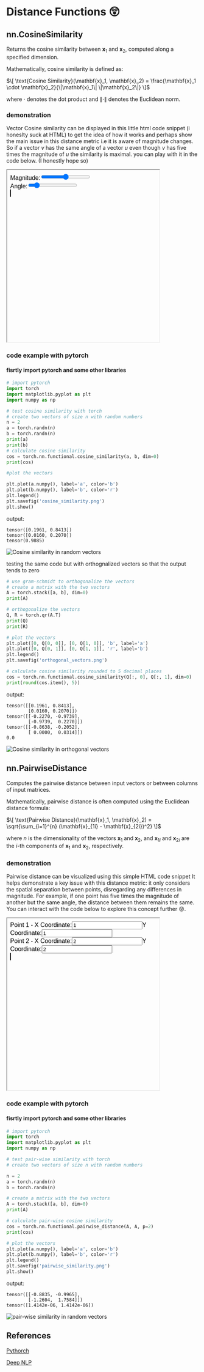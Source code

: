 # Distance Functions 😲
<script src="https://polyfill.io/v3/polyfill.min.js?features=es6"></script>
<script id="MathJax-script" async src="https://cdn.jsdelivr.net/npm/mathjax@3/es5/tex-mml-chtml.js"></script>

## nn.CosineSimilarity 

Returns the cosine similarity between $\mathbf{x}_1$ and $\mathbf{x}_2$, computed along a specified dimension.

Mathematically, cosine similarity is defined as:

$\[
\text{Cosine Similarity}(\mathbf{x}_1, \mathbf{x}_2) = \frac{\mathbf{x}_1 \cdot \mathbf{x}_2}{\|\mathbf{x}_1\| \|\mathbf{x}_2\|}
\]$

where $\cdot$ denotes the dot product and $\|\cdot\|$ denotes the Euclidean norm.

### demonstration

Vector Cosine similarity can be displayed in this little html code snippet (i honeslty suck at HTML) to get the idea of how it works and perhaps show the main issue in this distance metric i.e it is aware of magnitude changes. So if a vector $v$ has the same angle of a vector $u$ even though $v$ has five times the magnitude of $u$ the similarity is maximal. you can play with it in the code below. (I honestly hope so)

<iframe srcdoc="<html><head><style>body{font-family: Arial, sans-serif;}canvas{border:1px solid #000;width:400px;height:400px;margin-bottom:20px;}</style></head><body><div><label for='magnitude'>Magnitude:</label><input type='range' id='magnitude' min='0' max='200' value='100'></div><div><label for='angle'>Angle:</label><input type='range' id='angle' min='0' max='360' value='45'></div><canvas id='canvas'></canvas><div id='similarity'></div><script>const canvas=document.getElementById('canvas');const ctx=canvas.getContext('2d');const magnitudeInput=document.getElementById('magnitude');const angleInput=document.getElementById('angle');const similarityDisplay=document.getElementById('similarity');let baseVector={x:1,y:1};let varyingVector={x:1,y:1};let magnitude=100;function drawVectors(){ctx.clearRect(0,0,canvas.width,canvas.height);ctx.beginPath();ctx.moveTo(0,canvas.height/2);ctx.lineTo(canvas.width,canvas.height/2);ctx.stroke();ctx.beginPath();ctx.moveTo(canvas.width/2,0);ctx.lineTo(canvas.width/2,canvas.height);ctx.stroke();ctx.beginPath();ctx.moveTo(canvas.width/2,canvas.height/2);ctx.lineTo(canvas.width/2+baseVector.x*20,canvas.height/2-baseVector.y*20);ctx.strokeStyle='blue';ctx.stroke();ctx.beginPath();ctx.moveTo(canvas.width/2,canvas.height/2);ctx.lineTo(canvas.width/2+varyingVector.x*20,canvas.height/2-varyingVector.y*20);ctx.strokeStyle='red';ctx.stroke();const dotProduct=baseVector.x*varyingVector.x+baseVector.y*varyingVector.y;const magnitude1=Math.sqrt(baseVector.x**2+baseVector.y**2);const magnitude2=Math.sqrt(varyingVector.x**2+varyingVector.y**2);const cosineSimilarity=dotProduct/(magnitude1*magnitude2);similarityDisplay.textContent=`Cosine Similarity: ${cosineSimilarity.toFixed(2)}`;}function updateVector(){magnitude=parseFloat(magnitudeInput.value);const angle=parseFloat(angleInput.value);varyingVector.x=Math.cos(angle*Math.PI/180)*magnitude;varyingVector.y=Math.sin(angle*Math.PI/180)*magnitude;drawVectors();}magnitudeInput.addEventListener('input',updateVector);angleInput.addEventListener('input',updateVector);drawVectors();</script></body></html>" width="400" height="450"></iframe>


### code example with pytorch
#### fisrtly import pytorch and some other libraries
```python
# import pytorch
import torch
import matplotlib.pyplot as plt
import numpy as np
```

```python
# test cosine similarity with torch
# create two vectors of size n with random numbers
n = 2
a = torch.randn(n)
b = torch.randn(n)
print(a)
print(b)
# calculate cosine similarity
cos = torch.nn.functional.cosine_similarity(a, b, dim=0)
print(cos)

#plot the vectors

plt.plot(a.numpy(), label='a', color='b')
plt.plot(b.numpy(), label='b', color='r')
plt.legend()
plt.savefig('cosine_similarity.png')
plt.show()
```

output:
```text
tensor([0.1961, 0.8413])
tensor([0.0160, 0.2070])
tensor(0.9885)
```
![Cosine similarity in random vectors](cosine_similarity.png)


testing the same code but with orthognalized vectors so that the output tends to zero
```python
# use gram-schmidt to orthogonalize the vectors
# create a matrix with the two vectors
A = torch.stack([a, b], dim=0)
print(A)

# orthogonalize the vectors
Q, R = torch.qr(A.T)
print(Q)
print(R)

# plot the vectors
plt.plot([0, Q[0, 0]], [0, Q[1, 0]], 'b', label='a')
plt.plot([0, Q[0, 1]], [0, Q[1, 1]], 'r', label='b')
plt.legend()
plt.savefig('orthogonal_vectors.png')

# calculate cosine similarity rounded to 5 decimal places
cos = torch.nn.functional.cosine_similarity(Q[:, 0], Q[:, 1], dim=0)
print(round(cos.item(), 5))
```

output:
```text
tensor([[0.1961, 0.8413],
        [0.0160, 0.2070]])
tensor([[-0.2270, -0.9739],
        [-0.9739,  0.2270]])
tensor([[-0.8638, -0.2052],
        [ 0.0000,  0.0314]])
0.0
```
![Cosine similarity in orthogonal vectors](orthogonal_vectors.png)

## nn.PairwiseDistance

Computes the pairwise distance between input vectors or between columns of input matrices.

Mathematically, pairwise distance is often computed using the Euclidean distance formula:

$\[
\text{Pairwise Distance}(\mathbf{x}_1, \mathbf{x}_2) = \sqrt{\sum_{i=1}^{n} (\mathbf{x}_{1i} - \mathbf{x}_{2i})^2}
\]$

where $n$ is the dimensionality of the vectors $\mathbf{x}_1$ and $\mathbf{x}_2$, and $\mathbf{x}_{1i}$ and $\mathbf{x}_{2i}$ are the $i$-th components of $\mathbf{x}_1$ and $\mathbf{x}_2$, respectively.

### demonstration

Pairwise distance can be visualized using this simple HTML code snippet It helps demonstrate a key issue with this distance metric: it only considers the spatial separation between points, disregarding any differences in magnitude. For example, if one point has five times the magnitude of another but the same angle, the distance between them remains the same. You can interact with the code below to explore this concept further 😡.

<iframe srcdoc="<html><head><style>body{font-family: Arial, sans-serif;}canvas{border:1px solid #000;width:400px;height:400px;margin-bottom:20px;}</style></head><body><div><label for='x1'>Point 1 - X Coordinate:</label><input type='number' id='x1' value='1'><label for='y1'>Y Coordinate:</label><input type='number' id='y1' value='1'></div><div><label for='x2'>Point 2 - X Coordinate:</label><input type='number' id='x2' value='2'><label for='y2'>Y Coordinate:</label><input type='number' id='y2' value='2'></div><canvas id='canvas'></canvas><div id='distance'></div><script>const canvas=document.getElementById('canvas');const ctx=canvas.getContext('2d');const x1Input=document.getElementById('x1');const y1Input=document.getElementById('y1');const x2Input=document.getElementById('x2');const y2Input=document.getElementById('y2');const distanceDisplay=document.getElementById('distance');let point1={x:parseFloat(x1Input.value),y:parseFloat(y1Input.value)};let point2={x:parseFloat(x2Input.value),y:parseFloat(y2Input.value)};function drawPoints(){ctx.clearRect(0,0,canvas.width,canvas.height);ctx.beginPath();ctx.arc(point1.x*20+canvas.width/2,-point1.y*20+canvas.height/2,5,0,Math.PI*2);ctx.fillStyle='blue';ctx.fill();ctx.beginPath();ctx.arc(point2.x*20+canvas.width/2,-point2.y*20+canvas.height/2,5,0,Math.PI*2);ctx.fillStyle='red';ctx.fill();ctx.beginPath();ctx.moveTo(point1.x*20+canvas.width/2,-point1.y*20+canvas.height/2);ctx.lineTo(point2.x*20+canvas.width/2,-point2.y*20+canvas.height/2);ctx.strokeStyle='black';ctx.stroke();const distance=Math.sqrt((point2.x-point1.x)**2+(point2.y-point1.y)**2);distanceDisplay.textContent=`Distance: ${distance.toFixed(2)}`;}function updatePoints(){point1.x=parseFloat(x1Input.value);point1.y=parseFloat(y1Input.value);point2.x=parseFloat(x2Input.value);point2.y=parseFloat(y2Input.value);drawPoints();}x1Input.addEventListener('input',updatePoints);y1Input.addEventListener('input',updatePoints);x2Input.addEventListener('input',updatePoints);y2Input.addEventListener('input',updatePoints);drawPoints();</script></body></html>" width="400" height="450"></iframe>

### code example with pytorch
#### fisrtly import pytorch and some other libraries
```python
# import pytorch
import torch
import matplotlib.pyplot as plt
import numpy as np
```

```python
# test pair-wise similarity with torch
# create two vectors of size n with random numbers

n = 2
a = torch.randn(n)
b = torch.randn(n)

# create a matrix with the two vectors
A = torch.stack([a, b], dim=0)
print(A)

# calculate pair-wise cosine similarity
cos = torch.nn.functional.pairwise_distance(A, A, p=2)
print(cos)

# plot the vectors
plt.plot(a.numpy(), label='a', color='b')
plt.plot(b.numpy(), label='b', color='r')
plt.legend()
plt.savefig('pairwise_similarity.png')
plt.show()
```

output:
```text
tensor([[-0.8835, -0.9965],
        [-1.2604,  1.7584]])
tensor([1.4142e-06, 1.4142e-06])
```


![pair-wise similarity in random vectors](pairwise_similarity.png)


## References
[Pythorch](https://pytorch.org/docs/stable/nn.html)

[Deep NLP](http://www.deepnlp.org/blog/probability-distribution-formulas)
